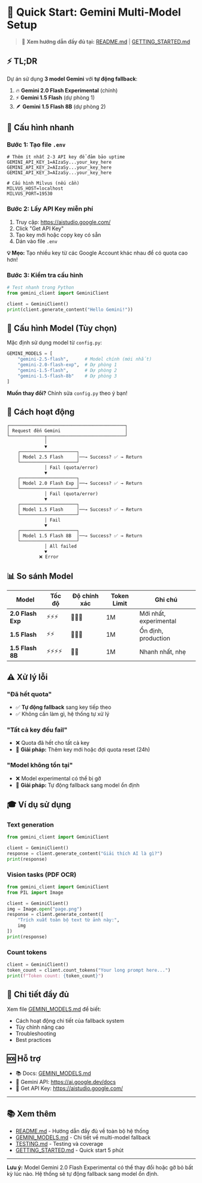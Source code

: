 # 🚀 Quick Start: Gemini Multi-Model Setup

> 📖 **Xem hướng dẫn đầy đủ tại:** [README.md](./README.md) | [GETTING_STARTED.md](./GETTING_STARTED.md)

## ⚡ TL;DR

Dự án sử dụng **3 model Gemini** với **tự động fallback**:
1. 🔥 **Gemini 2.0 Flash Experimental** (chính)
2. ⚡ **Gemini 1.5 Flash** (dự phòng 1)
3. 🪶 **Gemini 1.5 Flash 8B** (dự phòng 2)

## 📝 Cấu hình nhanh

### Bước 1: Tạo file `.env`

```env
# Thêm ít nhất 2-3 API key để đảm bảo uptime
GEMINI_API_KEY_1=AIzaSy...your_key_here
GEMINI_API_KEY_2=AIzaSy...your_key_here
GEMINI_API_KEY_3=AIzaSy...your_key_here

# Cấu hình Milvus (nếu cần)
MILVUS_HOST=localhost
MILVUS_PORT=19530
```

### Bước 2: Lấy API Key miễn phí

1. Truy cập: https://aistudio.google.com/
2. Click "Get API Key"
3. Tạo key mới hoặc copy key có sẵn
4. Dán vào file `.env`

**💡 Mẹo:** Tạo nhiều key từ các Google Account khác nhau để có quota cao hơn!

### Bước 3: Kiểm tra cấu hình

```python
# Test nhanh trong Python
from gemini_client import GeminiClient

client = GeminiClient()
print(client.generate_content("Hello Gemini!"))
```

## 🎯 Cấu hình Model (Tùy chọn)

Mặc định sử dụng model từ `config.py`:

```python
GEMINI_MODELS = [
    "gemini-2.5-flash",      # Model chính (mới nhất)
    "gemini-2.0-flash-exp",  # Dự phòng 1
    "gemini-1.5-flash",      # Dự phòng 2
    "gemini-1.5-flash-8b"    # Dự phòng 3
]
```

**Muốn thay đổi?** Chỉnh sửa `config.py` theo ý bạn!

## 🔄 Cách hoạt động

```
┌───────────────────────────────────────────┐
│ Request đến Gemini                        │
└─────────────┬─────────────────────────────┘
              │
              ▼
    ┌─────────────────────┐
    │ Model 2.5 Flash     │──→ Success? ✅ → Return
    └─────────────────────┘
              │ Fail (quota/error)
              ▼
    ┌─────────────────────┐
    │ Model 2.0 Flash Exp │──→ Success? ✅ → Return
    └─────────────────────┘
              │ Fail (quota/error)
              ▼
    ┌─────────────────────┐
    │ Model 1.5 Flash     │──→ Success? ✅ → Return
    └─────────────────────┘
              │ Fail
              ▼
    ┌─────────────────────┐
    │ Model 1.5 Flash 8B  │──→ Success? ✅ → Return
    └─────────────────────┘
              │ All failed
              ▼
            ❌ Error
```

## 📊 So sánh Model

| Model | Tốc độ | Độ chính xác | Token Limit | Ghi chú |
|-------|--------|--------------|-------------|---------|
| **2.0 Flash Exp** | ⚡⚡⚡ | 🎯🎯🎯 | 1M | Mới nhất, experimental |
| **1.5 Flash** | ⚡⚡ | 🎯🎯🎯 | 1M | Ổn định, production |
| **1.5 Flash 8B** | ⚡⚡⚡⚡ | 🎯🎯 | 1M | Nhanh nhất, nhẹ |

## ⚠️ Xử lý lỗi

### "Đã hết quota"
- ✅ **Tự động fallback** sang key tiếp theo
- ✅ Không cần làm gì, hệ thống tự xử lý

### "Tất cả key đều fail"
- ❌ Quota đã hết cho tất cả key
- 🔧 **Giải pháp:** Thêm key mới hoặc đợi quota reset (24h)

### "Model không tồn tại"
- ❌ Model experimental có thể bị gỡ
- 🔧 **Giải pháp:** Tự động fallback sang model ổn định

## 🎓 Ví dụ sử dụng

### Text generation
```python
from gemini_client import GeminiClient

client = GeminiClient()
response = client.generate_content("Giải thích AI là gì?")
print(response)
```

### Vision tasks (PDF OCR)
```python
from gemini_client import GeminiClient
from PIL import Image

client = GeminiClient()
img = Image.open("page.png")
response = client.generate_content([
    "Trích xuất toàn bộ text từ ảnh này:",
    img
])
print(response)
```

### Count tokens
```python
client = GeminiClient()
token_count = client.count_tokens("Your long prompt here...")
print(f"Token count: {token_count}")
```

## 📖 Chi tiết đầy đủ

Xem file [GEMINI_MODELS.md](./GEMINI_MODELS.md) để biết:
- Cách hoạt động chi tiết của fallback system
- Tùy chỉnh nâng cao
- Troubleshooting
- Best practices

## 🆘 Hỗ trợ

- 📚 Docs: [GEMINI_MODELS.md](./GEMINI_MODELS.md)
- 🔗 Gemini API: https://ai.google.dev/docs
- 🔑 Get API Key: https://aistudio.google.com/

---

## 📚 Xem thêm

- [README.md](./README.md) - Hướng dẫn đầy đủ về toàn bộ hệ thống
- [GEMINI_MODELS.md](./GEMINI_MODELS.md) - Chi tiết về multi-model fallback
- [TESTING.md](./TESTING.md) - Testing và coverage
- [GETTING_STARTED.md](./GETTING_STARTED.md) - Quick start 5 phút

---

**Lưu ý:** Model Gemini 2.0 Flash Experimental có thể thay đổi hoặc gỡ bỏ bất kỳ lúc nào. Hệ thống sẽ tự động fallback sang model ổn định.
